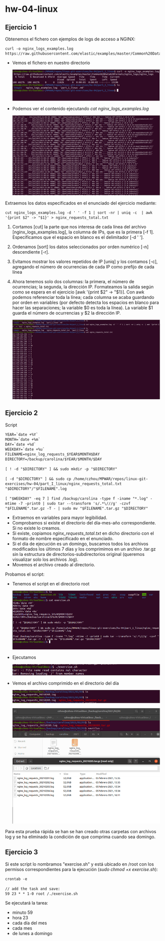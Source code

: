 # hw-04-linux

## Ejercicio 1

Obtenemos el fichero con ejemplos de logs de acceso a NGINX:
~~~~
curl -o nginx_logs_examples.log https://raw.githubusercontent.com/elastic/examples/master/Common%20Data%20Formats/nginx_logs/nginx_logs
~~~~
- Vemos el fichero en nuestro directorio

    ![image](./images/1.png)

- Podemos ver el contenido ejecutando _cat nginx\_logs\_examples.log_

    ![image](./images/2.png)

Extraemos los datos especificados en el enunciado del ejercicio mediante:
~~~~
cut nginx_logs_examples.log -d ' ' -f 1 | sort -nr | uniq -c  | awk '{print $2" -> "$1}' > nginx_requests_total.txt
~~~~
1. Cortamos [cut] la parte que nos interesa de cada línea del archivo [nginx\_logs\_examples.log], la columna de IPs, que es la primera [-f 1]. Especificamos que el espacio en blanco es el delimitador [-d ' '].
2. Ordenamos [sort] los datos seleccionados por orden numérico [-n] descendiente [-r].
3. Evitamos mostrar los valores repetidos de IP [uniq] y los contamos [-c], agregando el número de ocurrencias de cada IP como prefijo de cada línea 
4. Ahora tenemos solo dos columnas: la primera, el número de ocurrencias; la segunda, la dirección IP. Formateamos la salida según como se espera en el ejercicio [awk '{print $2" -> "$1}]. Con awk podemos referenciar toda la línea; cada columna se acaba guardando por orden en variables (por defecto detecta los espacios en blanco para hacer las separaciones; la variable $0 es toda la línea). La variable $1 guarda el número de ocurrencias y $2 la dirección IP.

    ![image](./images/3.png)

## Ejercicio 2

Script
~~~
YEAR=`date +%Y`
MONTH=`date +%m`
DAY=`date +%d`
WEEKDAY=`date +%u`
FILENAME=nginx_log_requests_$YEAR$MONTH$DAY
DIRECTORY=/backup/carolina/$YEAR/$MONTH/$DAY

[ ! -d "$DIRECTORY" ] && sudo mkdir -p "$DIRECTORY"

[ -d "$DIRECTORY" ] && sudo cp /home/czhou/MPWAR/repos/linux-git-exercises/hw-04/part_I_linux/nginx_requests_total.txt "$DIRECTORY"/"$FILENAME".log

[ "$WEEKDAY" -eq 7 ] find /backup/carolina -type f -iname "*.log" -mtime -7 -print0 | sudo tar --transform 's/.*\///g' -czvf "$FILENAME".tar.gz -T - | sudo mv "$FILENAME".tar.gz "$DIRECTORY"

~~~
- Extraemos en variables para mayor legibilidad.
- Comprobamos si existe el directorio del día-mes-año correspondiente. Si no existe lo creamos.
- Si existe, copiamos _nginx\_requests\_total.txt_ en dicho directorio con el formato de nombre especificado en el enunciado.
- Si el día de ejecución es un domingo, buscamos todos los archivos modificados los últimos 7 días y los comprimimos en un archivo .tar.gz sin la estructura de directorios-subdirectorios original (queremos visualizar solo los archivos .log).
- Movemos el archivo creado al directorio.

Probamos el script:
- Tenemos el script en el directorio root

    ![image](./images/4.png)

- Ejecutamos

    ![image](./images/5.png)

- Vemos el archivo comprimido en el directorio del día

    ![image](./images/6.png)

    ![image](./images/7.png)

Para esta prueba rápida se han se han creado otras carpetas con archivos log y se ha eliminado la condición de que comprima cuando sea domingo.

## Ejercicio 3

Si este script lo nombramos "exercise.sh" y está ubicado en /root con los permisos correspondientes para la ejecución (_sudo chmod +x exercise.sh_):

~~~
crontab -e

// add the task and save:
59 23 * * 1-0 root /./exercise.sh
~~~

Se ejecutará la tarea:
- minuto 59
- hora 23
- cada día del mes
- cada mes
- de lunes a domingo
